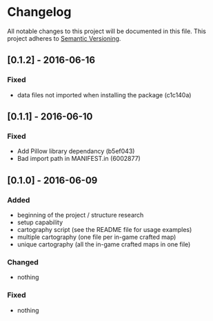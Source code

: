 # Changelog

All notable changes to this project will be documented in this file. This project adheres to [Semantic Versioning](http://semver.org/).

## [0.1.2] - 2016-06-16

### Fixed

 - data files not imported when installing the package (c1c140a)

## [0.1.1] - 2016-06-10

### Fixed

 - Add Pillow library dependancy (b5ef043)
 - Bad import path in MANIFEST.in (6002877)

## [0.1.0] - 2016-06-09

 ### Added

  - beginning of the project / structure research
  - setup capability
  - cartography script (see the README file for usage examples)
  - multiple cartography (one file per in-game crafted map)
  - unique cartography (all the in-game crafted maps in one file)

 ### Changed

  - nothing

 ### Fixed

  - nothing
